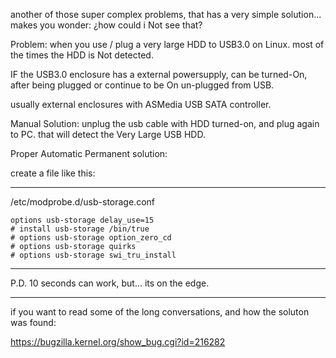 another of those super complex problems, that has a very simple solution...
makes you wonder: ¿how could i Not see that?

Problem:
when you use / plug a very large HDD to USB3.0 on Linux.
most of the times the HDD is Not detected.

IF the USB3.0 enclosure has a external powersupply,
can be turned-On, after being plugged or continue to be On un-plugged from USB.

usually external enclosures with ASMedia USB SATA controller.

Manual Solution:
unplug the usb cable with HDD turned-on, and plug again to PC.
that will detect the Very Large USB HDD.

Proper Automatic Permanent solution:

create a file like this:

-----

/etc/modprobe.d/usb-storage.conf
```
options usb-storage delay_use=15
# install usb-storage /bin/true 
# options usb-storage option_zero_cd
# options usb-storage quirks
# options usb-storage swi_tru_install
```
-----

P.D. 10 seconds can work, but... its on the edge.

-----
if you want to read some of the long conversations, and how the soluton was found:

https://bugzilla.kernel.org/show_bug.cgi?id=216282

